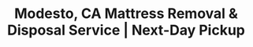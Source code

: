 ---
layout: location.njk
title: "Modesto, CA Mattress Removal & Disposal Service | Next-Day Pickup"
permalink: "/mattress-removal/california/modesto/"
description: "Professional mattress removal in Modesto, CA - Heart of the Central Valley. Licensed agricultural community disposal service with Central Valley expertise. Eco-friendly recycling for $125-180."
state: "California"
city: "Modesto"
stateSlug: "california"
tier: 2
coordinates: 
  lat: 37.6391
  lng: -120.9969
serviceArea: "Stanislaus County"
zipCodes: ["95350", "95351", "95352", "95353", "95354", "95355", "95356", "95357", "95358", "95397"]
phoneNumber: "720-263-6094"
pricing:
  startingPrice: 125
  single: 125
  queen: 155
  king: 180
neighborhoods:
  - name: "Downtown Modesto"
    zipCodes: ["95350"]
  - name: "Graceada Park"
    zipCodes: ["95351"]
  - name: "West Modesto"
    zipCodes: ["95351"]
  - name: "East Modesto"
    zipCodes: ["95358"]
  - name: "North Modesto"
    zipCodes: ["95356"]
  - name: "South Modesto"
    zipCodes: ["95354"]
  - name: "Northwest"
    zipCodes: ["95355"]
  - name: "Southwest"
    zipCodes: ["95355"]
  - name: "Fairview Village"
    zipCodes: ["95357"]
  - name: "Bystrom"
    zipCodes: ["95356"]
  - name: "Village One"
    zipCodes: ["95357"]
  - name: "Airport District"
    zipCodes: ["95354"]
  - name: "McHenry Village"
    zipCodes: ["95356"]
  - name: "Briggsmore"
    zipCodes: ["95350"]
nearbyCities:
  - name: "Sacramento"
    slug: "sacramento"
    state: "California"
    stateSlug: "california"
  - name: "San Francisco"
    slug: "san-francisco"
    state: "California"
    stateSlug: "california"
  - name: "Fresno"
    slug: "fresno"
    state: "California"
    stateSlug: "california"
businessInfo:
  businessName: "A Bedder World - Modesto"
  streetAddress: "Modesto, CA"
  addressLocality: "Modesto" 
  addressRegion: "CA"
  postalCode: "95350"
pageContent:
  heroTitle: "Professional Mattress Removal in Modesto, California"
  heroSubtitle: "Licensed Central Valley disposal service with agricultural community expertise. Serving Stanislaus County with reliable next-day pickup "
  
  whyChooseSection:
    title: "Why Modesto Residents Choose Our Service"
    content: "Modesto's Central Valley location creates unique challenges for mattress removal. Our team understands agricultural community schedules, manages dust and heat conditions during disposal, and coordinates around seasonal farming activities that affect local traffic patterns. We handle everything from downtown apartments to rural properties on the outskirts, bringing the right equipment for Central Valley conditions. Whether you need removal from worker housing, family homes, or agricultural facilities, we provide reliable service that works with Modesto's agricultural calendar."
  
  serviceAreasTitle: "Service Coverage Across Modesto"
  serviceAreasContent: "We serve all Modesto neighborhoods with specialized equipment for Central Valley conditions. Downtown pickups coordinate with business districts and agricultural processing facilities. North Modesto requires understanding of rural access roads and seasonal agricultural traffic. The Graceada Park area involves historic home considerations with careful handling. South Modesto often includes agricultural worker housing with specific scheduling needs during harvest seasons."
  
  howItWorksTitle: "Modesto Mattress Removal Process"
  howItWorksSteps:
    - title: "Schedule Your Pickup"
      content: "Book online or call (720) 263-6094. We'll confirm your Modesto address and coordinate timing that works around agricultural schedules and Central Valley weather conditions."
    - title: "Next-Day Service"
      content: "Our team arrives with equipment designed for Central Valley heat and dust conditions. We handle everything from urban apartments to rural properties efficiently."
    - title: "Professional Removal"
      content: "We protect your property during removal, navigate agricultural community access situations, and clean up thoroughly. No damage to property or disruption to agricultural operations."
    - title: "Eco-Friendly Disposal"
      content: "Your mattress is transported to certified recycling facilities following California's updated 2025 mattress stewardship program requirements and environmental standards."
  
  pricingTitle: "Transparent Modesto Mattress Removal Pricing"
  pricingSubtitle: "Fair pricing for Central Valley residents. No hidden fees. Includes pickup, transport, and eco-friendly disposal with California compliance."
  
  aboutServiceTitle: "Modesto's Trusted Central Valley Mattress Disposal Service" 
  aboutServiceContent: "Modesto's agricultural economy and Central Valley climate require specialized mattress removal expertise. Our team handles the challenges of dust, heat, and seasonal agricultural activities that affect local logistics. We're experienced with agricultural worker housing, family homes, and rural properties throughout Stanislaus County. During harvest seasons, we adjust our schedule around increased agricultural traffic and worker schedules. Whether you need mattress removal from downtown Modesto, rural areas, or agricultural facilities, we provide reliable service that respects Central Valley agricultural priorities."
  
  faqsTitle: "Modesto Mattress Removal Questions"
  faqs:
    - question: "How do agricultural seasons affect mattress pickup scheduling in Modesto?"
      answer: "We adjust our routes and timing during peak harvest seasons when agricultural traffic increases on Central Valley roads. Our team coordinates with local agricultural schedules to minimize disruption to farming operations."
    - question: "Can you access rural properties and agricultural worker housing around Modesto?"
      answer: "Yes, we regularly service rural Stanislaus County properties and agricultural facilities. Our team is familiar with farm access roads, seasonal worker housing, and agricultural community scheduling needs."
    - question: "Do you handle the dust and heat conditions common in the Central Valley?"
      answer: "Absolutely. Our equipment and procedures are designed for Central Valley conditions including dust management and heat considerations. We schedule appropriately for extreme weather periods."
    - question: "What's included in your Modesto service pricing?"
      answer: "Our flat-rate pricing includes pickup from any location within Stanislaus County, navigation of agricultural and rural areas, and disposal at certified California facilities following updated 2025 mattress recycling program standards."
    - question: "How do you coordinate with agricultural operations and farm schedules?"
      answer: "We understand Central Valley agricultural priorities and coordinate our scheduling around farming operations, harvest activities, and seasonal worker housing needs to minimize disruption."
    - question: "Are you licensed for waste transport in Stanislaus County?"
      answer: "Yes, we maintain all required permits and coordinate with local waste management companies including Gilton Solid Waste Management and Bertolotti Disposal for proper documentation and compliance."
    - question: "Can you navigate Modesto's mix of urban and agricultural areas?"
      answer: "Our team is experienced with Modesto's diverse geography from downtown business districts to rural agricultural properties, handling access challenges unique to Central Valley communities."
    - question: "How do you handle scheduling during busy agricultural periods?"
      answer: "We maintain flexible scheduling during peak farming seasons, coordinating our routes to work efficiently around increased agricultural activity and traffic patterns throughout Stanislaus County."
  
  reviewsTitle: "What Modesto Customers Say"
  reviews:
    - name: "Carlos M."
      location: "North Modesto"
      rating: 5
      text: "Needed mattress removal from our agricultural worker housing facility during harvest season. The team scheduled perfectly around our busy operations and handled multiple units efficiently. Great understanding of agricultural community needs."
    - name: "Jennifer S."
      location: "Graceada Park"
      rating: 5  
      text: "Living in one of the historic Graceada Park homes, we needed careful handling through narrow doorways and around established landscaping. They managed the removal professionally without disturbing the century-old features."
    - name: "David R."
      location: "East Modesto"
      rating: 5
      text: "Replacing mattresses at our rural property outside town and needed reliable pickup during almond harvest season. They coordinated perfectly with the increased agricultural traffic and delivered exactly as promised."
  
  sidebarStats:
    mattressesRemoved: "892"
    
  heroDescription: "Professional mattress removal in Modesto. Expert service for Central Valley agricultural communities, rural properties, and urban areas with next-day pickup and eco-friendly disposal."
  
  aboutService: "Modesto's Central Valley location and agricultural economy create unique challenges for mattress removal. Our service handles dust management, seasonal scheduling around farming activities, and access to rural properties that other companies struggle with. We coordinate with agricultural operations, understand worker housing needs, and adjust our schedule during harvest seasons. From downtown Modesto apartments to rural agricultural properties, we provide reliable mattress removal with the equipment and expertise to handle Central Valley conditions."
  
  serviceAreasIntro: "We serve all Modesto neighborhoods with specialized equipment for Central Valley agricultural community challenges:"
  
  environmentalImpact: "Stanislaus County's agricultural importance requires responsible mattress disposal that protects both farmland and groundwater. Each mattress we recycle diverts approximately 40 pounds of material from landfills and is processed through California's enhanced 2025 mattress stewardship program. Materials are handled at certified facilities including Gilton Resource Recovery Transfer Facility in Modesto, which processes source separated organics and recyclables. This prevents contamination of agricultural soils and groundwater systems essential to Central Valley farming while supporting the updated $16 per unit recycling fee program."
  
  regulationsCompliance: "Our service maintains all required permits with Stanislaus County and coordinates with local waste management franchises including Gilton Solid Waste Management and Bertolotti Disposal Services. All mattress disposal follows California's updated 2025 mattress recycling program requirements with increased $16 per unit fees supporting enhanced collection and processing. We comply with Central Valley air quality standards and coordinate with the Stanislaus County Household Hazardous Waste facility at County Center IV on Morgan Road. Our operations align with Sustainable Groundwater Management Act (SGMA) requirements protecting agricultural water resources."
  
  howItWorksScheduling: "We schedule around Modesto's unique agricultural calendar including harvest seasons, irrigation schedules, and peak farming activity periods. Central Valley heat conditions and dust management are considered when planning appointments, especially during summer months."
  
  howItWorksService: "Our team brings specialized equipment for Central Valley conditions including dust protection and heat management systems. We coordinate with agricultural operations and understand rural property access challenges throughout Stanislaus County."
  
  howItWorksDisposal: "Mattresses are transported to certified facilities following California's enhanced 2025 mattress stewardship program standards. We use efficient routes that avoid peak agricultural traffic while ensuring proper environmental compliance."

reviews:
  count: 127
  featured: [
    {
      "name": "Carlos M.",
      "author": "Carlos M.",
      "neighborhood": "North Modesto",
      "text": "Needed mattress removal from our agricultural worker housing facility during harvest season. The team scheduled perfectly around our busy operations and handled multiple units efficiently. Great understanding of agricultural community needs."
    },
    {
      "name": "Jennifer S.",
      "author": "Jennifer S.",
      "neighborhood": "Graceada Park",
      "text": "Living in one of the historic Graceada Park homes, we needed careful handling through narrow doorways and around established landscaping. They managed the removal professionally without disturbing the century-old features."
    },
    {
      "name": "David R.",
      "author": "David R.",
      "neighborhood": "East Modesto",
      "text": "Replacing mattresses at our rural property outside town and needed reliable pickup during almond harvest season. They coordinated perfectly with the increased agricultural traffic and delivered exactly as promised."
    }
  ]
  
faqs: [
  {
    "question": "How do agricultural seasons affect mattress pickup scheduling in Modesto?",
    "answer": "We adjust our routes and timing during peak harvest seasons when agricultural traffic increases on Central Valley roads. Our team coordinates with local agricultural schedules to minimize disruption to farming operations."
  },
  {
    "question": "Can you access rural properties and agricultural worker housing around Modesto?",
    "answer": "Yes, we regularly service rural Stanislaus County properties and agricultural facilities. Our team is familiar with farm access roads, seasonal worker housing, and agricultural community scheduling needs."
  },
  {
    "question": "Do you handle the dust and heat conditions common in the Central Valley?",
    "answer": "Absolutely. Our equipment and procedures are designed for Central Valley conditions including dust management and heat considerations. We schedule appropriately for extreme weather periods."
  },
  {
    "question": "What's included in your Modesto service pricing?",
    "answer": "Our flat-rate pricing includes pickup from any location within Stanislaus County, navigation of agricultural and rural areas, and disposal at certified California facilities following updated 2025 mattress recycling program standards."
  },
  {
    "question": "How do you coordinate with agricultural operations and farm schedules?",
    "answer": "We understand Central Valley agricultural priorities and coordinate our scheduling around farming operations, harvest activities, and seasonal worker housing needs to minimize disruption."
  },
  {
    "question": "Are you licensed for waste transport in Stanislaus County?",
    "answer": "Yes, we maintain all required permits and coordinate with local waste management companies including Gilton Solid Waste Management and Bertolotti Disposal for proper documentation and compliance."
  },
  {
    "question": "Can you navigate Modesto's mix of urban and agricultural areas?",
    "answer": "Our team is experienced with Modesto's diverse geography from downtown business districts to rural agricultural properties, handling access challenges unique to Central Valley communities."
  },
  {
    "question": "How do you handle scheduling during busy agricultural periods?",
    "answer": "We maintain flexible scheduling during peak farming seasons, coordinating our routes to work efficiently around increased agricultural activity and traffic patterns throughout Stanislaus County."
  }
]

localRegulations: "Stanislaus County operates under franchise agreements with Gilton Solid Waste Management and Bertolotti Disposal Services, requiring proper documentation for all waste transport operations. California's enhanced 2025 mattress stewardship program mandates $16 per unit recycling fees and specific collection protocols. The county's Household Hazardous Waste facility at County Center IV on Morgan Road coordinates disposal standards. Agricultural operations must comply with Sustainable Groundwater Management Act (SGMA) requirements, affecting waste disposal near agricultural water sources. Central Valley air quality regulations require dust control measures during waste handling operations."
---